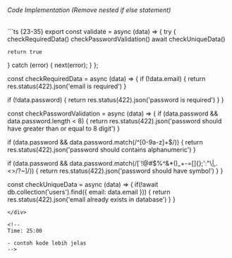 <StandardTab choosen="maintainability" />

<div class="my-4"></div>

<div class="flex items-end space-x-5">
  <h6>Code Implementation (Remove nested if else statement)</h6>
</div>

<div class="h-96 overflow-y-auto my-4">
```ts {23-35}
export const validate = async (data) => {
  try {
    checkRequiredData()
    checkPasswordValidation()
    await checkUniqueData()

    return true
  } catch (error) {
    next(error);
  }
};

const checkRequiredData = async (data) => {
  if (!data.email) {
    return res.status(422).json('email is required')
  } 
  
  if (!data.password) {
    return res.status(422).json('password is required')
  }
}

const checkPasswordValidation = async (data) => {
  if (data.password && data.password.length < 8) {
    return res.status(422).json('password should have greater than or equal to 8 digit')
  }
  
  if (data.password && data.password.match(/^[0-9a-z]+$/)) {
    return res.status(422).json('password should contains alphanumeric')
  }
  
  if (data.password && data.password.match(/[`!@#$%^&*()_+\-=\[\]{};':"\\|,.<>\/?~]/)) {
    return res.status(422).json('password should have symbol')
  }
}

const checkUniqueData = async (data) => {
  if(!await db.collection('users').find({ email: data.email })) {
    return res.status(422).json('email already exists in database')
  }
}
```
</div>

<!--
Time: 25:00

- contoh kode lebih jelas
-->